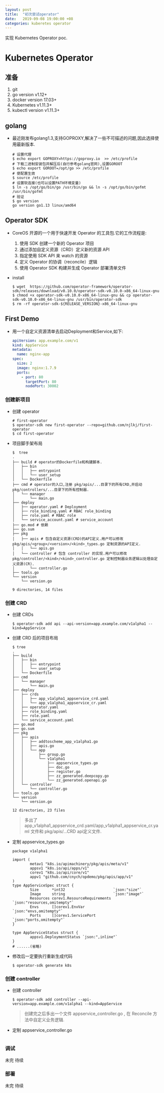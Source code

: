 ```yaml
---
layout: post
title:  "初次尝试operator"
date:   2019-09-08 19:00:00 +08
categories: kuberetes operator
---
```

实现 Kubernetes Operator poc.

# Kubernetes Operator

## 准备
1. git
2. go version v1.12+
3. docker version 17.03+
4. Kubernetes v1.11.3+ 
5. kubectl version v1.11.3+

## golang
- 最近刚发布golang1.3,支持GOPROXY,解决了一些不可描述的问题,因此选择使用最新版本.
	```shell
	# 设置代理
	$ echo export GOPROXY=https://goproxy.io  >> /etc/profile 
	# 下载二进制安装包并解压后(自行参考golang官网),设置GOROOT
	$ echo export GOROOT=/opt/go >> /etc/profile 
	# 使配置生效
	$ source /etc/profile 
	# 设置软连接(也可以设置PATH环境变量)
	$ ln -s /opt/go/bin/go /usr/bin/go && ln -s /opt/go/bin/gofmt /usr/bin/gofmt
	# 验证
	$ go version
	go version go1.13 linux/amd64
	```
## Operator SDK
- CoreOS 开源的一个用于快速开发 Operator 的工具包.它的工作流程是:
	1. 使用 SDK 创建一个新的 Operator 项目
	2. 通过添加自定义资源（CRD）定义新的资源 API
	3. 指定使用 SDK API 来 watch 的资源
	4. 定义 Operator 的协调（reconcile）逻辑
	5. 使用 Operator SDK 构建并生成 Operator 部署清单文件

- install
	```shell
	$ wget  https://github.com/operator-framework/operator-sdk/releases/download/v0.10.0/operator-sdk-v0.10.0-x86_64-linux-gnu 
	$ chmod +x operator-sdk-v0.10.0-x86_64-linux-gnu && cp operator-sdk-v0.10.0-x86_64-linux-gnu /usr/bin/operator-sdk
	$ rm -rf operator-sdk-${RELEASE_VERSION}-x86_64-linux-gnu
	```

## First Demo

- 用一个自定义资源清单去启动Deployment和Service,如下:
	```yaml
	apiVersion: app.example.com/v1
	kind: AppService
	metadata:
	  name: nginx-app
	spec:
	  size: 2
	  image: nginx:1.7.9
	  ports:
		- port: 80
		  targetPort: 80
		  nodePort: 30002
	```

### 创建新项目

- 创建 operator
	```shell
	# first-operator
	$ operator-sdk new first-operator --repo=github.com/njlkj/first-operator
	$ cd first-operator	
	```
	
- 项目脚手架布局
	```shell
	$  tree 
	.
	├── build # operator的Dockerfile和构建脚本.
	│   ├── bin
	│   │   ├── entrypoint
	│   │   └── user_setup
	│   └── Dockerfile
	├── cmd # operator的入口,注册 pkg/apis/...目录下的所有CRD,并启动 pkg/controllers/...目录下的所有控制器.
	│   └── manager
	│       └── main.go 
	├── deploy 
	│   ├── operator.yaml # Deployment
	│   ├── role_binding.yaml # RBAC role_binding
	│   ├── role.yaml # RBAC role
	│   └── service_account.yaml # service_account
	├── go.mod # 依赖
	├── go.sum 
	├── pkg
	│   ├── apis # 包含自定义资源(CRD)的API定义.用户可以修改 pkg/apis/<group>/<version>/<kind>_types.go 定制资源的API定义.
	│   │   └── apis.go 
	│   └── controller # 包含 controller 的实现.用户可以修改 pkg/controller/<kind>/<kind>_controller.go 定制控制器业务逻辑以处理自定义资源(CR).
	│       └── controller.go
	├── tools.go
	└── version
		└── version.go
		
	9 directories, 14 files
	```

### 创建 CRD

- 创建 CRDs
	```shell
	$ operator-sdk add api --api-version=app.example.com/v1alpha1 --kind=AppService
	```
	
- 创建 CRD 后的项目布局
	```shell
	$ tree
	.
	├── build
	│   ├── bin
	│   │   ├── entrypoint
	│   │   └── user_setup
	│   └── Dockerfile
	├── cmd
	│   └── manager
	│       └── main.go
	├── deploy
	│   ├── crds
	│   │   ├── app_v1alpha1_appservice_crd.yaml
	│   │   └── app_v1alpha1_appservice_cr.yaml
	│   ├── operator.yaml
	│   ├── role_binding.yaml
	│   ├── role.yaml
	│   └── service_account.yaml
	├── go.mod
	├── go.sum
	├── pkg
	│   ├── apis
	│   │   ├── addtoscheme_app_v1alpha1.go
	│   │   ├── apis.go
	│   │   └── app
	│   │       ├── group.go
	│   │       └── v1alpha1
	│   │           ├── appservice_types.go
	│   │           ├── doc.go
	│   │           ├── register.go
	│   │           ├── zz_generated.deepcopy.go
	│   │           └── zz_generated.openapi.go
	│   └── controller
	│       └── controller.go
	├── tools.go
	└── version
		└── version.go

	12 directories, 23 files
	```
	> 多出了 app_v1alpha1_appservice_crd.yaml/app_v1alpha1_appservice_cr.yaml 文件和 pkg/apis/...CRD api定义文件.

- 定制 appservice_types.go
	```golang
	package v1alpha1

	import (
			metav1 "k8s.io/apimachinery/pkg/apis/meta/v1"
			appsv1 "k8s.io/api/apps/v1"
			corev1 "k8s.io/api/core/v1"
			appv1 "github.com/cnych/opdemo/pkg/apis/app/v1"
	)
	type AppServiceSpec struct {
			Size      *int32                      `json:"size"`
			Image     string                      `json:"image"`
			Resources corev1.ResourceRequirements `json:"resources,omitempty"`
			Envs      []corev1.EnvVar             `json:"envs,omitempty"`
			Ports     []corev1.ServicePort        `json:"ports,omitempty"`
	}

	type AppServiceStatus struct {
			appsv1.DeploymentStatus `json:",inline"`
	}
	# ......(省略)
	```
- 修改后一定要执行重新生成代码
	```shell
	$ operator-sdk generate k8s
	```

### 创建 controller

- 创建 controller
	```shell
	$ operator-sdk add controller --api-version=app.example.com/v1alpha1 --kind=AppService
	```
	> 创建完之后多出一个文件 appservice_controller.go , 在 Reconcile 方法中自定义业务逻辑.
	
- 定制 appservice_controller.go
	```golang
	
	```

### 调试

未完 待续

### 部署

未完 待续
























































